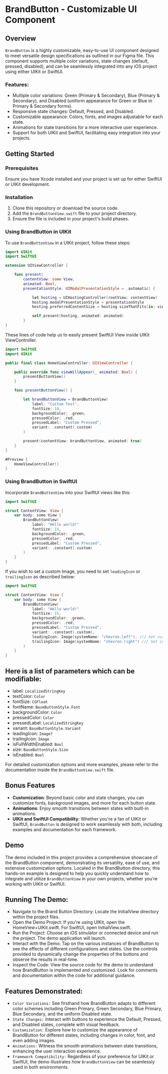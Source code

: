 # BrandButton - Customizable UI Component

## Overview

`BrandButton` is a highly customizable, easy-to-use UI component designed to meet versatile design specifications as outlined in our Figma file. This component supports multiple color variations, state changes (default, pressed, disabled), and can be seamlessly integrated into any iOS project using either UIKit or SwiftUI.

### Features:
- Multiple color variations: Green (Primary & Secondary), Blue (Primary & Secondary), and Disabled (uniform appearance for Green or Blue in Primary & Secondary forms).
- Responsive state changes: Default, Pressed, and Disabled.
- Customizable appearance: Colors, fonts, and images adjustable for each state.
- Animations for state transitions for a more interactive user experience.
- Support for both UIKit and SwiftUI, facilitating easy integration into your projects.

## Getting Started

### Prerequisites

Ensure you have Xcode installed and your project is set up for either SwiftUI or UIKit development.

### Installation

1. Clone this repository or download the source code.
2. Add the `BrandButtonView.swift` file to your project directory.
3. Ensure the file is included in your project's build phases.

### Using BrandButton in UIKit

To use `BrandButtonView` in a UIKit project, follow these steps:

```swift
import UIKit
import SwiftUI

extension UIViewController {

    func present(
        contentView: some View,
        animated: Bool,
        presentationStyle: UIModalPresentationStyle = .automatic) {

            let hosting = UIHostingController(rootView: contentView)
            hosting.modalPresentationStyle = presentationStyle
            hosting.preferredContentSize = hosting.sizeThatFits(in: view.frame.size)

            self.present(hosting, animated: animated)
        }
}
```
These lines of code help us to easily present SwiftUI View inside UIKit ViewController.


```swift
import SwiftUI
import UIKit

public final class HomeViewController: UIViewController {

    public override func viewWillAppear(_ animated: Bool) {
        presentButtonView()
    }

    func presentButtonView() {

        let brandButtonView = BrandButtonView(
            label: "Custom Text",
            fontSize: 18,
            backgroundColor: .green,
            pressedColor: .red,
            pressedLabel: "Custom Pressed",
            variant: .constant(.custom)
        )

        present(contentView: brandButtonView, animated: true)
    }
}

#Preview {
    HomeViewController()
}
```


### Using BrandButton in SwiftUI

Incorporate `BrandButtonView` into your SwiftUI views like this:

```swift
import SwiftUI

struct ContentView: View {
    var body: some View {
        BrandButtonView(
            label: "Hello world!"
            fontSize: 15,
            backgroundColor: .green,
            pressedColor: .red,
            pressedLabel: "Custom Pressed",
            variant: .constant(.custom)
        )
    }
}
```
If you wish to set a custom Image, you need to set `leadingIcon` or `trailingIcon` as described below:
```swift
import SwiftUI

struct ContentView: View {
    var body: some View {
        BrandButtonView(
            label: "Hello world!"
            fontSize: 15,
            backgroundColor: .green,
            pressedColor: .red,
            pressedLabel: "Custom Pressed",
            variant: .constant(.custom),
            leadingIcon: Image(systemName: "chevron.left"), /// Set custom leading icon
            trailingIcon: Image(systemName: "chevron.right") /// Set custom trailing icon
        )
    }
}
```

## Here is a list of parameters which can be modifiable:
- label: `LocalizedStringKey`
- textColor: `Color`
- fontSize: `CGFloat`
- fontName: `BaseButtonStyle.Font`
- backgroundColor: `Color`
- pressedColor: `Color`
- pressedLabel: `LocalizedStringKey`
- variant: `BaseButtonStyle.Variant`
- leadingIcon: `Image?`
- trailingIcon: `Image`
- isFullWidthEnabled: `Bool`
- size: `BaseButtonStyle.Size`
- isEnabled: `Bool`


For detailed customization options and more examples, please refer to the documentation inside the `BrandButtonView.swift` file.

## Bonus Features

- **Customization**: Beyond basic color and state changes, you can customize fonts, background images, and more for each button state.
- **Animations**: Enjoy smooth transitions between states with built-in animations.
- **UIKit and SwiftUI Compatibility**: Whether you're a fan of UIKit or SwiftUI, `BrandButton` is designed to work seamlessly with both, including examples and documentation for each framework.

## Demo

The demo included in this project provides a comprehensive showcase of the BrandButton component, demonstrating its versatility,
ease of use, and extensive customization options. Located in the BrandButton directory, this hands-on example is designed to help you quickly understand
how to integrate and utilize `BrandButtonView` in your own projects, whether you're working with UIKit or SwiftUI.


## Running The Demo:
- Navigate to the Brand Button Directory: Locate the InitialView directory within the project files.
- Open the Demo Project: If you're using UIKit, open the HomeView+UIKit.swift. For SwiftUI, open InitialView.swift.
- Run the Project: Choose an iOS simulator or connected device and run the project. The demo application will launch.
- Interact with the Demo: Tap on the various instances of BrandButton to see the effects of different configurations and states.
  Use the controls provided to dynamically change the properties of the buttons and observe the results in real-time.
- Inspect the Code: View the source code for the demo to understand how BrandButton is implemented and customized.
  Look for comments and documentation within the code for additional guidance.


## Features Demonstrated:
- `Color Variations:` See firsthand how BrandButton adapts to different color schemes including Green Primary, Green Secondary, Blue Primary, Blue Secondary, and the uniform Disabled state.
- `State Changes:` Interact with buttons to experience the Default, Pressed, and Disabled states, complete with visual feedback.
- `Customization:` Explore how to customize the appearance of BrandButton for different states, including changes in color, font, and even adding images.
- `Animations:` Witness the smooth animations between state transitions, enhancing the user interaction experience.
- `Framework Compatibility:` Regardless of your preference for UIKit or SwiftUI, the demo illustrates how `BrandButtonView` can be seamlessly used in both environments.


